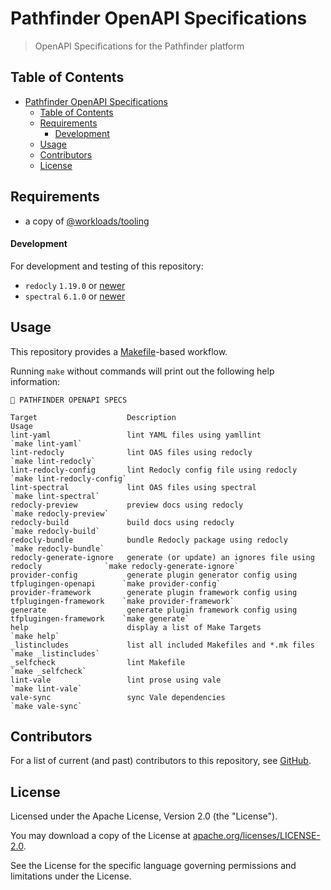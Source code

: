 # Pathfinder OpenAPI Specifications

> OpenAPI Specifications for the Pathfinder platform

## Table of Contents

<!-- TOC -->
* [Pathfinder OpenAPI Specifications](#pathfinder-openapi-specifications)
  * [Table of Contents](#table-of-contents)
  * [Requirements](#requirements)
      * [Development](#development)
  * [Usage](#usage)
  * [Contributors](#contributors)
  * [License](#license)
<!-- TOC -->

## Requirements

- a copy of [@workloads/tooling](https://github.com/workloads/tooling)

#### Development

For development and testing of this repository:

* `redocly` `1.19.0` or [newer](https://redocly.com/docs/cli/installation)
* `spectral` `6.1.0` or [newer](https://docs.stoplight.io/docs/spectral/b8391e051b7d8-installation)

## Usage

This repository provides a [Makefile](./Makefile)-based workflow.

Running `make` without commands will print out the following help information:

```text
🧭 PATHFINDER OPENAPI SPECS

Target                    Description                                                     Usage
lint-yaml                 lint YAML files using yamllint                                  `make lint-yaml`
lint-redocly              lint OAS files using redocly                                    `make lint-redocly`
lint-redocly-config       lint Redocly config file using redocly                          `make lint-redocly-config`
lint-spectral             lint OAS files using spectral                                   `make lint-spectral`
redocly-preview           preview docs using redocly                                      `make redocly-preview`
redocly-build             build docs using redocly                                        `make redocly-build`
redocly-bundle            bundle Redocly package using redocly                            `make redocly-bundle`
redocly-generate-ignore   generate (or update) an ignores file using redocly              `make redocly-generate-ignore`
provider-config           generate plugin generator config using tfplugingen-openapi      `make provider-config`
provider-framework        generate plugin framework config using tfplugingen-framework    `make provider-framework`
generate                  generate plugin framework config using tfplugingen-framework    `make generate`
help                      display a list of Make Targets                                  `make help`
_listincludes             list all included Makefiles and *.mk files                      `make _listincludes`
_selfcheck                lint Makefile                                                   `make _selfcheck`
lint-vale                 lint prose using vale                                           `make lint-vale`
vale-sync                 sync Vale dependencies                                          `make vale-sync`
```

## Contributors

For a list of current (and past) contributors to this repository, see [GitHub](https://github.com/workloads/pathfinder-openapi-specs/graphs/contributors).

## License

Licensed under the Apache License, Version 2.0 (the "License").

You may download a copy of the License at [apache.org/licenses/LICENSE-2.0](http://www.apache.org/licenses/LICENSE-2.0).

See the License for the specific language governing permissions and limitations under the License.
